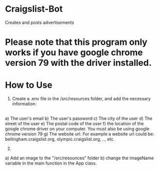 # Craigslist-Bot
Creates and posts advertisements

# Please note that this program only works if you have google chrome version 79 with the driver installed.

# How to Use
1. Create a .env file in the /src/resources folder, and add the necessary information:
<br />
a) The user's email
b) The user's password
c) The city of the user
d) The street of the user
e) The postal code of the user
f) the location of the google chrome driver on your computer. You must also be using google chrome version 79
g) The website url. For example a website url could be: bellingham.craigslist.org, olympic.craigslist.org, .., etc.

2.
a) Add an image to the "/src/resounces" folder
b) change the imageName variable in the main function in the App class.




